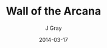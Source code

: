 ---
title: 'Wall of the Arcana'
alt: 'Wall of the Arcane'
date: '2014-03-17'
author: 'J Gray'
artist: 'Keira'
chapter: 'None'
---